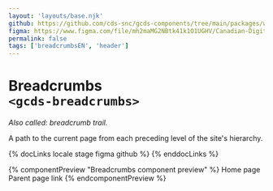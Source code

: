 ```yaml
---
layout: 'layouts/base.njk'
github: https://github.com/cds-snc/gcds-components/tree/main/packages/web/src/components/gcds-breadcrumbs
figma: https://www.figma.com/file/mh2maMG2NBtk41k1O1UGHV/Canadian-Digital-Service%E2%80%A8---GC-Design-System?node-id=2353%3A7848&t=ciEmm7GYyGAY73zZ-0
permalink: false
tags: ['breadcrumbsEN', 'header']
---
```


# Breadcrumbs <br>`<gcds-breadcrumbs>`

_Also called: breadcrumb trail._

A path to the current page from each preceding level of the site's hierarchy.

{% docLinks locale stage figma github %}
{% enddocLinks %}

{% componentPreview "Breadcrumbs component preview" %}
<gcds-breadcrumbs>
<gcds-breadcrumbs-item href="#">Home page</gcds-breadcrumbs-item>
<gcds-breadcrumbs-item href="#">Parent page link</gcds-breadcrumbs-item>
</gcds-breadcrumbs-item>
{% endcomponentPreview %}
